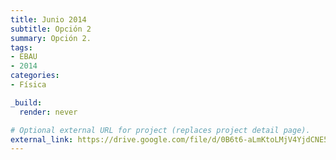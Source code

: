 ```yaml
---
title: Junio 2014
subtitle: Opción 2
summary: Opción 2.
tags:
- EBAU
- 2014
categories:
- Física

_build:
  render: never

# Optional external URL for project (replaces project detail page).
external_link: https://drive.google.com/file/d/0B6t6-aLmKtoLMjV4YjdCNE5pblk/view
---
```

